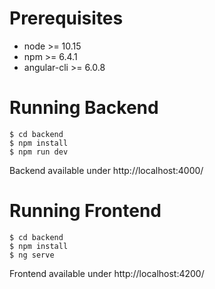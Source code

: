 # Prerequisites

* node >= 10.15
* npm >= 6.4.1
* angular-cli >= 6.0.8

# Running Backend

```
$ cd backend
$ npm install
$ npm run dev
```

Backend available under http://localhost:4000/

# Running Frontend

```
$ cd backend
$ npm install
$ ng serve
```

Frontend available under http://localhost:4200/